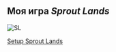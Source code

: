 ## Моя игра _Sprout Lands_

![SL](https://github.com/MrStanLee1337/TheGamin/assets/125370283/83700a75-d1c6-495b-9b98-aab601424502)

[Setup Sprout Lands](https://drive.google.com/file/d/1Rc9tEQgMonNbDYQI9bTgatfmzhaJtc7W/view?usp=sharing)
